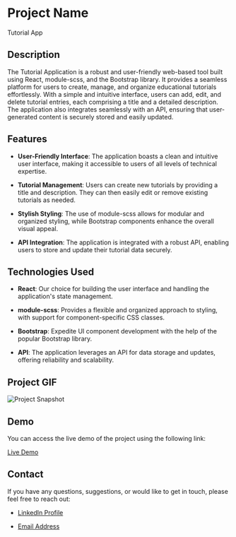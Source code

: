 # Project Name

Tutorial App

## Description

The Tutorial Application is a robust and user-friendly web-based tool built using React, module-scss, and the Bootstrap library. It provides a seamless platform for users to create, manage, and organize educational tutorials effortlessly. With a simple and intuitive interface, users can add, edit, and delete tutorial entries, each comprising a title and a detailed description. The application also integrates seamlessly with an API, ensuring that user-generated content is securely stored and easily updated.

## Features

- **User-Friendly Interface**: The application boasts a clean and intuitive user interface, making it accessible to users of all levels of technical expertise.

- **Tutorial Management**: Users can create new tutorials by providing a title and description. They can then easily edit or remove existing tutorials as needed.

- **Stylish Styling**: The use of module-scss allows for modular and organized styling, while Bootstrap components enhance the overall visual appeal.

- **API Integration**: The application is integrated with a robust API, enabling users to store and update their tutorial data securely.

## Technologies Used

- **React**: Our choice for building the user interface and handling the application's state management.

- **module-scss**: Provides a flexible and organized approach to styling, with support for component-specific CSS classes.

- **Bootstrap**: Expedite UI component development with the help of the popular Bootstrap library.

- **API**: The application leverages an API for data storage and updates, offering reliability and scalability.

## Project GIF

![Project Snapshot](./public/tutorialapp.gif)

## Demo

You can access the live demo of the project using the following link:

[Live Demo](https://tutorial-app-imoguz.vercel.app/)

## Contact

If you have any questions, suggestions, or would like to get in touch, please feel free to reach out:

- [LinkedIn Profile](https://www.linkedin.com/in/im-abdullah-oguz/)

- [Email Address](mailto:imoguz0510@gmail.com)
